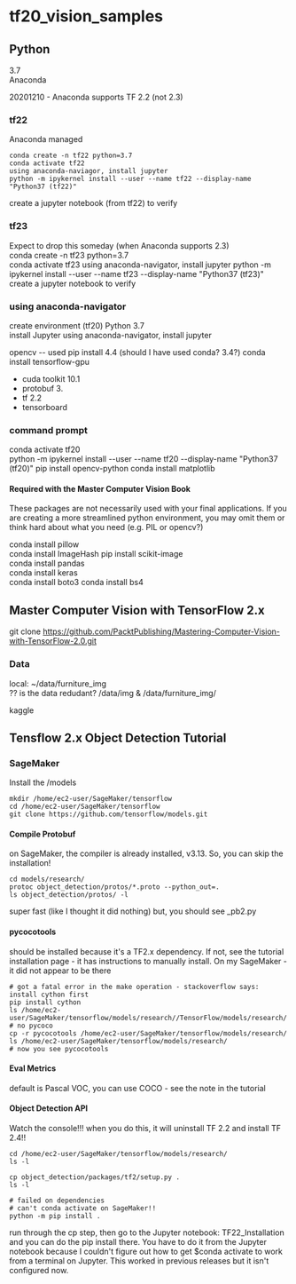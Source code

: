 # tf20_vision_samples

## Python
3.7  
Anaconda  

20201210 - Anaconda supports TF 2.2 (not 2.3)

### tf22
Anaconda managed  
```
conda create -n tf22 python=3.7  
conda activate tf22  
using anaconda-naviagor, install jupyter  
python -m ipykernel install --user --name tf22 --display-name "Python37 (tf22)"  
```
create a jupyter notebook (from tf22) to verify

### tf23
Expect to drop this someday (when Anaconda supports 2.3)  
conda create -n tf23 python=3.7  
conda activate tf23
using anaconda-navigator, install jupyter
python -m ipykernel install --user --name tf23 --display-name "Python37 (tf23)"
create a jupyter notebook to verify

### using anaconda-navigator
create environment (tf20) Python 3.7  
install Jupyter
using anaconda-navigator, install jupyter

opencv -- used pip install 4.4 (should I have used conda?  3.4?)
conda install tensorflow-gpu
- cuda toolkit 10.1
- protobuf 3.
- tf 2.2
- tensorboard


### command prompt

conda activate tf20  
python -m ipykernel install --user --name tf20 --display-name "Python37 (tf20)"
pip install opencv-python 
conda install matplotlib

#### Required with the Master Computer Vision Book
These packages are not necessarily used with your final applications.    If you are creating a more streamlined python environment, you may omit them or think hard about what you need (e.g. PIL or opencv?)  

conda install pillow  
conda install ImageHash
pip install scikit-image  
conda install pandas  
conda install keras  
conda install boto3
conda install bs4

## Master Computer Vision with TensorFlow 2.x

git clone https://github.com/PacktPublishing/Mastering-Computer-Vision-with-TensorFlow-2.0.git  


### Data
local:  ~/data/furniture_img  
?? is the data redudant?  /data/img & /data/furniture_img/

kaggle 

## Tensflow 2.x Object Detection Tutorial

### SageMaker

Install the /models 
```
mkdir /home/ec2-user/SageMaker/tensorflow
cd /home/ec2-user/SageMaker/tensorflow
git clone https://github.com/tensorflow/models.git
```
#### Compile Protobuf
on SageMaker, the compiler is already installed, v3.13.  So, you can skip the installation!

```
cd models/research/
protoc object_detection/protos/*.proto --python_out=.
ls object_detection/protos/ -l
```
super fast (like I thought it did nothing) but, you should see _pb2.py

#### pycocotools
should be installed because it's a TF2.x dependency.   If not, see the tutorial installation page - it has instructions to manually install.   On my SageMaker - it did not appear to be there
```
# got a fatal error in the make operation - stackoverflow says:  install cython first
pip install cython
ls /home/ec2-user/SageMaker/tensorflow/models/research//TensorFlow/models/research/
# no pycoco
cp -r pycocotools /home/ec2-user/SageMaker/tensorflow/models/research/
ls /home/ec2-user/SageMaker/tensorflow/models/research/
# now you see pycocotools

```
#### Eval Metrics
default is Pascal VOC, you can use COCO - see the note in the tutorial

#### Object Detection API

Watch the console!!! when you do this, it will uninstall TF 2.2 and install TF 2.4!!
```
cd /home/ec2-user/SageMaker/tensorflow/models/research/
ls -l

cp object_detection/packages/tf2/setup.py .
ls -l

# failed on dependencies
# can't conda activate on SageMaker!!
python -m pip install .
```
run through the cp step, then go to the Jupyter notebook:  TF22_Installation and you can do the pip install there.   You have to do it from the Jupyter notebook because I couldn't figure out how to get $conda activate to work from a terminal on Jupyter.   This worked in previous releases but it isn't configured now. 
